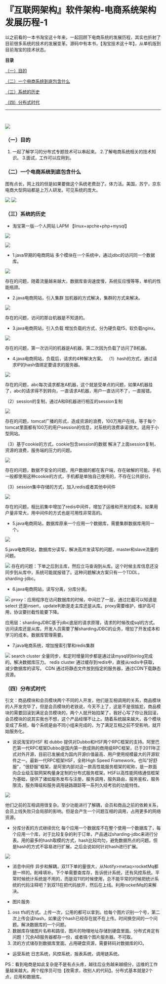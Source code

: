 # 『互联网架构』软件架构-电商系统架构发展历程-1

以之前看的一本书淘宝这十年来，一起回顾下电商系统的发展历程，其实也折射了目前很多系统的技术的发展变革。源码中有本书，【淘宝技术这十年】，从单机版到目前淘宝的技术状态。

**目录**

[（一）目的](#%EF%BC%88%E4%B8%80%EF%BC%89%E7%9B%AE%E7%9A%84)

[（二）一个电商系统到底包含什么](#%EF%BC%88%E4%BA%8C%EF%BC%89%E4%B8%80%E4%B8%AA%E7%94%B5%E5%95%86%E7%B3%BB%E7%BB%9F%E5%88%B0%E5%BA%95%E5%8C%85%E5%90%AB%E4%BB%80%E4%B9%88)

[（三）系统的历史](#%EF%BC%88%E4%B8%89%EF%BC%89%E7%B3%BB%E7%BB%9F%E7%9A%84%E5%8E%86%E5%8F%B2)

[（四）分布式时代](#%EF%BC%88%E5%9B%9B%EF%BC%89%E5%88%86%E5%B8%83%E5%BC%8F%E6%97%B6%E4%BB%A3)

----

 

![](https://upload-images.jianshu.io/upload_images/11223715-67de9507ea5e10a0.png?imageMogr2/auto-orient/)

### （一）目的

1. 一起了解学习的分布式专题技术可以串起来。
2.了解电商系统相关的技术知识。
3.面试，工作可以应用到。

### （二）一个电商系统到底包含什么

图有点长，网上找的但是如果要做这个系统老费劲了。体力活。美国，苏宁，京东电商大型网站都是上万人研发。可见系统的庞大。

![](https://upload-images.jianshu.io/upload_images/11223715-8ec26131b7e01d38.jpg)
![](https://upload-images.jianshu.io/upload_images/11223715-67de9507ea5e10a0.png)

### （三）系统的历史

* 淘宝第一版--个人网站
LAPM 【linux+apche+php+mysql】

![](//upload-images.jianshu.io/upload_images/11223715-ef42046271b57ff2.png?imageMogr2/auto-orient/strip%7CimageView2/2/w/319/format/webp)

![](//upload-images.jianshu.io/upload_images/11223715-e572576a85f99d4a.png?imageMogr2/auto-orient/strip%7CimageView2/2/w/368/format/webp)

* 1.java早期的电商网站
多个模块在一个系统中，通过jdbc的访问同一个数据库。

![](//upload-images.jianshu.io/upload_images/11223715-1366e71abf673b40.png?imageMogr2/auto-orient/strip%7CimageView2/2/w/766/format/webp)

存在的问题，随着流量越来越大，数据库查询速度慢，系统反应慢等等，单机的性能瓶颈。

* 2.java电商网站，引入集群
加机器的方式解决，集群的方式来解决。

![](//upload-images.jianshu.io/upload_images/11223715-6fbd0fbb7f4ac6e0.png?imageMogr2/auto-orient/strip%7CimageView2/2/w/1000/format/webp)

存在的问题，访问的那台机器是不知道的。

* 3.java电商网站，引入负载
增加负载的方式，分为硬负载f5，软负载nginx。

![](//upload-images.jianshu.io/upload_images/11223715-5b8b0542717c2d17.png?imageMogr2/auto-orient/strip%7CimageView2/2/w/1000/format/webp)

存在的问题，第一次访问的机器是A机器，第二次因为负载了访问了B机器。

* 4.java电商网站，负载后，请求的4种解决方案。
（1）hash的方式，通过请求IP的hash值绑定要请求的服务器。

![](//upload-images.jianshu.io/upload_images/11223715-51d6d7a41536dff6.png?imageMogr2/auto-orient/strip%7CimageView2/2/w/416/format/webp)

存在的问题，abc每次请求都发A机器，这个就是受单点的问题，如果A机器挂了，abc的请求得不到转向，一直请求A机器，用户一直访问不了，一直报错。
 
（2）session的复制，通过A和B机器进行相互的session复制

![](//upload-images.jianshu.io/upload_images/11223715-52bb6ddf789b0281.png?imageMogr2/auto-orient/strip%7CimageView2/2/w/395/format/webp)

存在的问题，tomcat广播的形式，造成资源的浪费，100万用户在线，等于每个tomcat里面都有100万的用户session的信息，对系统的浪费承诺很大。适用于小型网站。
 
（3）基于cookie的方式，cookie包含session的数据
解决了上面session复制，资源的浪费，服务端的压力的问题。

![](//upload-images.jianshu.io/upload_images/11223715-877a484241cd48e9.png?imageMogr2/auto-orient/strip%7CimageView2/2/w/433/format/webp)

存在的问题，数据不安全的问题，用户数据的都在客户端，存在破解的可能。手机一般都使用这种cookie的方式，手机都是单独自己使用的，不存在公共部分。
 
（3）session集中存储的方式，加入redis或者其他中间件

![](//upload-images.jianshu.io/upload_images/11223715-db1357e3229f3a5b.png?imageMogr2/auto-orient/strip%7CimageView2/2/w/426/format/webp)

存在的问题，相比前集中增加了redis中间件，增加了运维和开发的成本。如果用户量非常大，用中间件的方式也是可用性非常高的。

* 5.java电商网站，数据库原来一个应用一个数据库，需要集群数据库用同一个。

![](//upload-images.jianshu.io/upload_images/11223715-2fdd36173b273e4c.png?imageMogr2/auto-orient/strip%7CimageView2/2/w/1000/format/webp)

5.java电商网站，数据库分读写，解决高并发读写的问题，master和slave流量的问题。

![](//upload-images.jianshu.io/upload_images/11223715-bc1c26c5b93497b2.png?imageMogr2/auto-orient/strip%7CimageView2/2/w/1000/format/webp)
存在的问题：下单之后到主库，然后立马查询到从库。这个时候主库信息还没同步到从库中，系统可能就报错了。这种问题解决方案只有一个TDDL，sharding-jdbc。

* 6.java电商网站，读写分离，分库分表。

![](//upload-images.jianshu.io/upload_images/11223715-540875d0cc6e8b83.png?imageMogr2/auto-orient/strip%7CimageView2/2/w/1000/format/webp)
proxy：应用程序在访问数据库的时候，中间拦了一层，通过拦截可以知道是select 还是insert，update判断是走主库还是从库。proxy需要维护，维护高可用，协议要拦截性能要下降。
 
应用层：shardingJDBC基于jdbc底层的请求原理，请求的时候改成sql的方式。访问读库还是从库。开发人员需要了解shardingJDBC的业务，增加了开发成本和学习的成本。数据库管理需要。

* 7.java电商系统，增加搜索引擎和redis集群

![](//upload-images.jianshu.io/upload_images/11223715-c48882efdc20f30a.png?imageMogr2/auto-orient/strip%7CimageView2/2/w/1000/format/webp)
search cluster 全量同步，和定时增量同步都是通过读mysql的binlog完成的。解决数据库压力。
redis cluster 通过缓存到redis中，直接从redis中获取，减少数据库的读写。
CDN 通过将静态文件放到指定的服务器，通过CDN下载静态资源。

### （四）分布式时代

引文：商品模块和会员模块两个不同的人开发，他们是互相调用的关系，商品模块的人开发完毕了，但是会员模块的老铁说，今天不上了，这是不是很尴尬，商品模块的需要回滚到满足会员模块的，两个人就开始掐架了，我好心写了你让我回滚，会员模块的说其实我也不想，这个产品经理不让上。随着系统越来越大，各个模块变成了系统，每个系统是由不同小组来完成的，为了满足互相之前不受影响，就开始服务化。

* 说说淘宝的HSF 和 dubbo
提供对Dubbo和HSF两个RPC框架的支持。阿里巴巴第一代RPC框架Dubbo是国内第一款成熟的商用级RPC框架，已于2011年正式对外开源，目前已发展成为国内开源价值最高、用户使用规模最大的开源软件之一。最新一代RPC框架HSF，全称High Speed Framework，也叫"好舒服"，"很舒服"框架，是阿里内部对这一款高性能服务框架的昵称，是一款面向企业级互联网架构量身定制的分布式服务框架。HSF以高性能网络通信框架为基础，提供了诸如服务发布与注册，服务调用，服务路由，服务鉴权，服务限流，服务降级和服务调用链路跟踪等一系列久经考验的功能特性。

![](//upload-images.jianshu.io/upload_images/11223715-60b3da850d095dee.png?imageMogr2/auto-orient/strip%7CimageView2/2/w/1000/format/webp)

他们之前的互相调用很复杂。至少功能进行了解耦，会员和商品之前的依赖关系，会员上线失败只会局部的影响。但是会产生一个问题互相的调用，占用更多的网络资源。

* 分库分表的方式继续优化
每个应用一个数据库不在整个使用一个数据库了，每个应用一个库，对于比较复杂的利于订单，产品通过sharding-jdbc来进行分表。用的最多的hash取模的方式，hash比较均匀，避免数据热点的问题。但是hash的方式不容易进行扩展，之后会说如何针对hash进行扩展。

![](//upload-images.jianshu.io/upload_images/11223715-b4a32e13d15a8c71.png?imageMogr2/auto-orient/strip%7CimageView2/2/w/1000/format/webp)

* 消息中间件
异步和解耦，双11下单的量很大，从Notify>metaq>rocketMq都是一样的。削峰填补。下个单需要查库存，告诉统计系统，还有风控系统。平常时候统计系统是不用的，而是双11的时候使用，总不能平常的时候把统计系统的代码注释吧？到双11在把代码放开，然后在上线。利用rocketMq的来解决。

* 图片服务

1. oss tfs的方式。上传一次，公用的都可以拿到。给每个图片识别一个号，第二次上传会读hash，如果这个hash已经存在就不在上传。时间换空间的一个问题。解决数据库的一个问题。
1. 数据库存储图片名称和路径，图片的物理地址存储到硬盘里面。分布式肯定有问题！冗余AB服务器都存一份，或者搞个图片服务器。不可取。
1. 流的方式储存到数据库里面。占用硬盘资源，需要转码对数据库的IO。

* 运营系统
日志系统，风控系统，报表系统，调用链系统。
 
PS：看到电商是如此复杂是不是有点头疼，越往后业务越来越细分，运维的工作量越来越大。两个程序员可怕【改需求，改别人的代码】。分布式基本就是2个点，应用和数据库。

